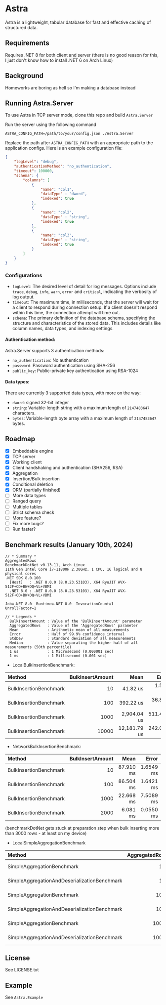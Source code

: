 # Astra
 
Astra is a lightweight, tabular database for fast and effective caching of structured data.

## Requirements

Requires .NET 8 for both client and server (there is no good reason for this, I just don't know how to install .NET 6 on Arch Linux)

## Background

Homeworks are boring as hell so I'm making a database instead

## Running Astra.Server

To use Astra in TCP server mode, clone this repo and build `Astra.Server` 

Run the server using the following command

```shell
ASTRA_CONFIG_PATH=/path/to/your/config.json ./Astra.Server
```

Replace the path after `ASTRA_CONFIG_PATH` with an appropriate path to the application configs.
Here is an example configuration file:

```json
{
    "logLevel": "debug",
    "authenticationMethod": "no_authentication",
    "timeout": 100000,
    "schema": {
        "columns": [
            {
                "name": "col1",
                "dataType" : "dword",
                "indexed": true
            },
            {
                "name": "col2",
                "dataType" : "string",
                "indexed": true
            },
            {
                "name": "col3",
                "dataType" : "string",
                "indexed": true
            }
        ]
    }
}
```

### Configurations

- `logLevel`: The desired level of detail for log messages. Options include `trace`, `debug`, `info`, `warn`, `error` and `critical`, 
indicating the verbosity of log output.
- `timeout`: The maximum time, in milliseconds, that the server will wait for a client to respond during connection setup. 
If a client doesn't respond within this time, the connection attempt will time out.
- `schema`: The primary definition of the database schema, specifying the structure and characteristics of the stored data.
This includes details like column names, data types, and indexing settings.

#### Authentication method:

Astra.Server supports 3 authentication methods:

- `no_authentication`: No authentication
- `password`: Password authentication using SHA-256
- `public_key`: Public-private key authentication using RSA-1024

#### Data types:

There are currently 3 supported data types, with more on the way:

- `dword`: signed 32-bit integer
- `string`: Variable-length string with a maximum length of `2147483647` characters.
- `bytes`: Variable-length byte array with a maximum length of `2147483647` bytes.

## Roadmap

- [x] Embeddable engine
- [x] TCP server
- [x] Working client
- [x] Client handshaking and authentication (SHA256, RSA)
- [x] Aggregation
- [x] Insertion/Bulk insertion
- [x] Conditional deletion
- [x] ORM (partially finished)
- [ ] More data types
- [ ] Ranged query
- [ ] Multiple tables
- [ ] Strict schema check
- [ ] More feature?
- [ ] Fix more bugs?
- [ ] Run faster?
 
## Benchmark results (January 10th, 2024)

```
// * Summary *
AggregatedRows
BenchmarkDotNet v0.13.11, Arch Linux
11th Gen Intel Core i7-11800H 2.30GHz, 1 CPU, 16 logical and 8 physical cores
.NET SDK 8.0.100
  [Host]   : .NET 8.0.0 (8.0.23.53103), X64 RyuJIT AVX-512F+CD+BW+DQ+VL+VBMI
  .NET 8.0 : .NET 8.0.0 (8.0.23.53103), X64 RyuJIT AVX-512F+CD+BW+DQ+VL+VBMI

Job=.NET 8.0  Runtime=.NET 8.0  InvocationCount=1  
UnrollFactor=1 

// * Legends *
  BulkInsertAmount : Value of the 'BulkInsertAmount' parameter
  AggregatedRows   : Value of the 'AggregatedRows' parameter
  Mean             : Arithmetic mean of all measurements
  Error            : Half of 99.9% confidence interval
  StdDev           : Standard deviation of all measurements
  Median           : Value separating the higher half of all measurements (50th percentile)
  1 us             : 1 Microsecond (0.000001 sec)
  1 ms             : 1 Millisecond (0.001 sec)
```

- LocalBulkInsertionBenchmark:

| Method                 | BulkInsertAmount |         Mean |      Error |       Median |       StdDev |
|:-----------------------|-----------------:|-------------:|-----------:|-------------:|-------------:|
| BulkInsertionBenchmark |               10 |     41.82 us |   1.597 us |     40.33 us |     4.558 us |
| BulkInsertionBenchmark |              100 |    392.22 us |  36.804 us |    337.27 us |   106.776 us |
| BulkInsertionBenchmark |             1000 |  2,904.04 us | 511.442 us |  2,711.17 us | 1,507.998 us |
| BulkInsertionBenchmark |            10000 | 12,181.79 us | 242.028 us | 12,127.98 us |   654.336 us |
  
- NetworkBulkInsertionBenchmark:

| Method                 | BulkInsertAmount |      Mean |     Error |     StdDev |    Median |
|:-----------------------|-----------------:|----------:|----------:|-----------:|----------:|
| BulkInsertionBenchmark |               10 | 87.910 ms | 1.6549 ms |  1.4670 ms | 88.577 ms |
| BulkInsertionBenchmark |              100 | 86.504 ms | 1.6421 ms |  1.6864 ms | 87.688 ms |
| BulkInsertionBenchmark |             1000 | 22.668 ms | 7.5089 ms | 22.1402 ms |  3.340 ms |
| BulkInsertionBenchmark |             2000 |  6.081 ms | 0.0550 ms |  0.1307 ms |  6.038 ms |



(benchmarkDotNet gets stuck at preparation step when bulk inserting more than 3000 rows - at least on my device)

- LocalSimpleAggregationBenchmark

| Method                                       | AggregatedRows |        Mean |     Error |      StdDev |      Median |
|:---------------------------------------------|---------------:|------------:|----------:|------------:|------------:|
| SimpleAggregationBenchmark                   |            100 |    116.2 us |   2.27 us |     3.25 us |    115.1 us |
| SimpleAggregationAndDeserializationBenchmark |            100 |    171.5 us |   3.43 us |     5.73 us |    170.3 us |
| SimpleAggregationBenchmark                   |           1000 |  1,090.9 us |  21.66 us |    29.65 us |  1,086.2 us |
| SimpleAggregationAndDeserializationBenchmark |           1000 |  1,979.0 us | 144.56 us |   426.25 us |  2,222.7 us |
| SimpleAggregationBenchmark                   |          10000 | 14,370.7 us | 285.54 us |   716.36 us | 14,021.2 us |
| SimpleAggregationAndDeserializationBenchmark |          10000 | 15,012.5 us | 368.31 us | 1,050.80 us | 14,530.8 us |



## License

See LICENSE.txt


## Example

See `Astra.Example`
